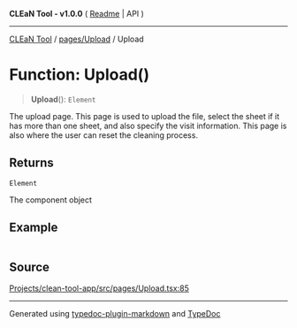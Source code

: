 **CLEaN Tool - v1.0.0** ( [Readme](../../../README.md) \| API )

***

[CLEaN Tool](../../../modules.md) / [pages/Upload](../README.md) / Upload

# Function: Upload()

> **Upload**(): `Element`

The upload page.
This page is used to upload the file, select the sheet if it has more than one sheet, and also specify the visit information.
This page is also where the user can reset the cleaning process.

## Returns

`Element`

The component object

## Example

```ts

```

## Source

[Projects/clean-tool-app/src/pages/Upload.tsx:85](https://github.com/yuckyh/clean-tool-app/)

***

Generated using [typedoc-plugin-markdown](https://www.npmjs.com/package/typedoc-plugin-markdown) and [TypeDoc](https://typedoc.org/)
